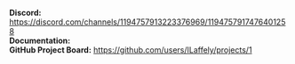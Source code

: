 **Discord:** https://discord.com/channels/1194757913223376969/1194757917476401258  
**Documentation:**  
**GitHub Project Board:**  https://github.com/users/ILaffely/projects/1

